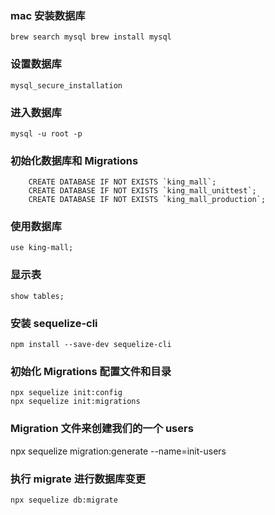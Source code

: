 ### mac 安装数据库
`
brew search mysql
brew install mysql
`
### 设置数据库
`mysql_secure_installation`

### 进入数据库
`mysql -u root -p`

### 初始化数据库和 Migrations

```
    CREATE DATABASE IF NOT EXISTS `king_mall`;
    CREATE DATABASE IF NOT EXISTS `king_mall_unittest`;
    CREATE DATABASE IF NOT EXISTS `king_mall_production`;
```

### 使用数据库
`use king-mall;`
 
### 显示表 
`show tables;`



### 安装 sequelize-cli
`npm install --save-dev sequelize-cli`

### 初始化 Migrations 配置文件和目录
```
npx sequelize init:config
npx sequelize init:migrations
```

###  Migration 文件来创建我们的一个 users
npx sequelize migration:generate --name=init-users


### 执行 migrate 进行数据库变更
`npx sequelize db:migrate`